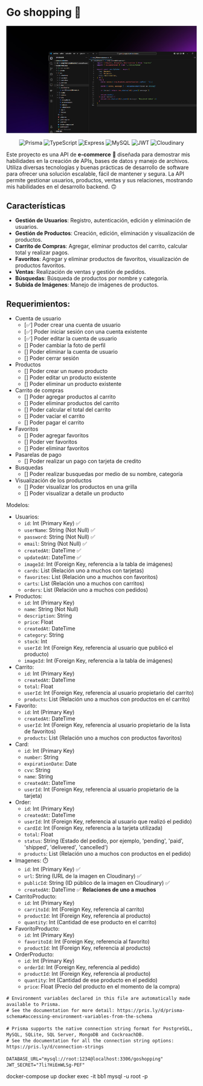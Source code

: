 # Go shopping 🛒

![Imagen de inicio](./illustration.png)

<div align="center">

  ![Prisma](https://img.shields.io/badge/Prisma-3982CE?style=for-the-badge&logo=Prisma&logoColor=white)
  ![TypeScript](https://img.shields.io/badge/TypeScript-007ACC?style=for-the-badge&logo=typescript&logoColor=white)
  ![Express](https://img.shields.io/badge/Express%20js-000000?style=for-the-badge&logo=express&logoColor=white)
  ![MySQL](https://img.shields.io/badge/MySQL-005C84?style=for-the-badge&logo=mysql&logoColor=white)
  ![JWT](https://img.shields.io/badge/JWT-000000?style=for-the-badge&logo=JSON%20web%20tokens&logoColor=white)
  ![Cloudinary](https://img.shields.io/badge/Cloudinary-3448C5?style=for-the-badge&logo=Cloudinary&logoColor=white)

</div>

Este proyecto es una API de **e-commerce** 🛒 diseñada para demostrar mis habilidades en la creación de APIs, bases de datos y manejo de archivos. Utiliza diversas tecnologías y buenas prácticas de desarrollo de software para ofrecer una solución escalable, fácil de mantener y segura. La API permite gestionar usuarios, productos, ventas y sus relaciones, mostrando mis habilidades en el desarrollo backend. 🙃

## Características

- **Gestión de Usuarios**: Registro, autenticación, edición y eliminación de usuarios.
- **Gestión de Productos**: Creación, edición, eliminación y visualización de productos.
- **Carrito de Compras**: Agregar, eliminar productos del carrito, calcular total y realizar pagos.
- **Favoritos**: Agregar y eliminar productos de favoritos, visualización de productos favoritos.
- **Ventas**: Realización de ventas y gestión de pedidos.
- **Búsquedas**: Búsqueda de productos por nombre y categoría.
- **Subida de Imágenes**: Manejo de imágenes de productos.

## Requerimientos:
  - Cuenta de usuario
    - [✅] Poder crear una cuenta de usuario
    - [✅] Poder iniciar sesión con una cuenta existente
    - [✅] Poder editar la cuenta de usuario
    - [] Poder cambiar la foto de perfil
    - [] Poder eliminar la cuenta de usuario
    - [] Poder cerrar sesión
  - Productos
    - [] Poder crear un nuevo producto
    - [] Poder editar un producto existente
    - [] Poder eliminar un producto existente
  - Carrito de compras
    - [] Poder agregar productos al carrito
    - [] Poder eliminar productos del carrito
    - [] Poder calcular el total del carrito
    - [] Poder vaciar el carrito
    - [] Poder pagar el carrito
  - Favoritos
    - [] Poder agregar favoritos
    - [] Poder ver favoritos
    - [] Poder eliminar favoritos
  - Pasarelas de pago
    - [] Poder realizar un pago con tarjeta de credito
  - Busquedas
    - [] Poder realizar busquedas por medio de su nombre, categoría
  - Visualización de los productos
    - [] Poder visualizar los productos en una grilla
    - [] Poder visualizar a detalle un producto

Modelos:
  - Usuarios:
    - `id`: Int (Primary Key) ✅
    - `userName`: String (Not Null) ✅
    - `password`: String (Not Null) ✅
    - `email`: String (Not Null) ✅
    - `createdAt`: DateTime ✅
    - `updatedAt`: DateTime ✅
    - `imageId`: Int (Foreign Key, referencia a la tabla de imágenes)
    - `cards`: List<Card> (Relación uno a muchos con tarjetas)
    - `favorites`: List<Favorito> (Relación uno a muchos con favoritos)
    - `carts`: List<Carrito> (Relación uno a muchos con carritos)
    - `orders`: List<Order> (Relación uno a muchos con pedidos)
  - Productos:
    - `id`: Int (Primary Key)
    - `name`: String (Not Null)
    - `description`: String
    - `price`: Float
    - `createdAt`: DateTime
    - `category`: String
    - `stock`: Int
    - `userId`: Int (Foreign Key, referencia al usuario que publicó el producto)
    - `imageId`: Int (Foreign Key, referencia a la tabla de imágenes)
  - Carrito:
    - `id`: Int (Primary Key)
    - `createdAt`: DateTime
    - `total`: Float
    - `userId`: Int (Foreign Key, referencia al usuario propietario del carrito)
    - `products`: List<CarritoProducto> (Relación uno a muchos con productos en el carrito)
  - Favorito:
    - `id`: Int (Primary Key)
    - `createdAt`: DateTime
    - `userId`: Int (Foreign Key, referencia al usuario propietario de la lista de favoritos)
    - `products`: List<FavoritoProducto> (Relación uno a muchos con productos favoritos)
  - Card:
    - `id`: Int (Primary Key)
    - `number`: String
    - `expirationDate`: Date
    - `cvv`: String
    - `name`: String
    - `createdAt`: DateTime
    - `userId`: Int (Foreign Key, referencia al usuario propietario de la tarjeta)
  - Order:
    - `id`: Int (Primary Key)
    - `createdAt`: DateTime
    - `userId`: Int (Foreign Key, referencia al usuario que realizó el pedido)
    - `cardId`: Int (Foreign Key, referencia a la tarjeta utilizada)
    - `total`: Float
    - `status`: String (Estado del pedido, por ejemplo, 'pending', 'paid', 'shipped', 'delivered', 'cancelled')
    - `products`: List<OrderProducto> (Relación uno a muchos con productos en el pedido)
  - Imagenes: ⏱️
    - `id`: Int (Primary Key) ✅
    - `url`: String (URL de la imagen en Cloudinary) ✅
    - `publicId`: String (ID público de la imagen en Cloudinary) ✅
    - `createdAt`: DateTime ✅
  **Relaciones de uno a muchos**
  - CarritoProducto:
    - `id`: Int (Primary Key)
    - `carritoId`: Int (Foreign Key, referencia al carrito)
    - `productId`: Int (Foreign Key, referencia al producto)
    - `quantity`: Int (Cantidad de ese producto en el carrito)
  - FavoritoProducto:
    - `id`: Int (Primary Key)
    - `favoritoId`: Int (Foreign Key, referencia al favorito)
    - `productId`: Int (Foreign Key, referencia al producto)
  - OrderProducto:
    - `id`: Int (Primary Key)
    - `orderId`: Int (Foreign Key, referencia al pedido)
    - `productId`: Int (Foreign Key, referencia al producto)
    - `quantity`: Int (Cantidad de ese producto en el pedido)
    - `price`: Float (Precio del producto en el momento de la compra)


```
# Environment variables declared in this file are automatically made available to Prisma.
# See the documentation for more detail: https://pris.ly/d/prisma-schema#accessing-environment-variables-from-the-schema

# Prisma supports the native connection string format for PostgreSQL, MySQL, SQLite, SQL Server, MongoDB and CockroachDB.
# See the documentation for all the connection string options: https://pris.ly/d/connection-strings

DATABASE_URL="mysql://root:1234@localhost:3306/goshopping"
JWT_SECRET="7li?HiEmWLSg-PEF"
```

docker-compose up
docker exec -it bb1 mysql -u root -p